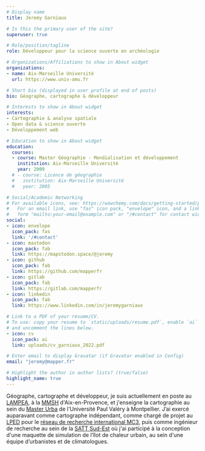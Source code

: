 ```yaml
---
# Display name
title: Jeremy Garniaux

# Is this the primary user of the site?
superuser: true

# Role/position/tagline
role: Développeur pour la science ouverte en archéologie

# Organizations/Affiliations to show in About widget
organizations:
- name: Aix-Marseille Université
  url: https://www.univ-amu.fr 

# Short bio (displayed in user profile at end of posts)
bio: Géographe, cartographe & développeur

# Interests to show in About widget
interests:
- Cartographie & analyse spatiale
- Open data & science ouverte
- Développement web

# Education to show in About widget
education:
  courses:
  - course: Master Géographie - Mondialisation et développement
    institution: Aix-Marseille Université
    year: 2009
  # - course: Licence de géographie
  #   institution: Aix-Marseille Université
  #   year: 2005

# Social/Academic Networking
# For available icons, see: https://wowchemy.com/docs/getting-started/page-builder/#icons
#   For an email link, use "fas" icon pack, "envelope" icon, and a link in the
#   form "mailto:your-email@example.com" or "/#contact" for contact widget.
social:
- icon: envelope
  icon_pack: fas
  link: '/#contact'
- icon: mastodon
  icon_pack: fab
  link: https://mapstodon.space/@jeremy 
- icon: github
  icon_pack: fab
  link: https://github.com/mapperfr
- icon: gitlab
  icon_pack: fab
  link: https://gitlab.com/mapperfr
- icon: linkedin
  icon_pack: fab
  link: https://www.linkedin.com/in/jeremygarniaux

# Link to a PDF of your resume/CV.
# To use: copy your resume to `static/uploads/resume.pdf`, enable `ai` icons in `params.toml`, 
# and uncomment the lines below.
- icon: cv
  icon_pack: ai
  link: uploads/cv_garniaux_2022.pdf

# Enter email to display Gravatar (if Gravatar enabled in Config)
email: "jeremy@mapper.fr"

# Highlight the author in author lists? (true/false)
highlight_name: true
---
```


<!-- Je suis géographe et géomaticien de formation. Après avoir exercé comme cartographe indépendant, comme artiste-auteur au sein du collectif [La Folie Kilomètre](https://lafoliekilometre.org) ou comme géomaticien au service de la recherche en urbanisme et environnement, j'ai rejoint le [LAMPEA](https://lampea.cnrs.fr) en 2020 pour coordonner le développement d'[ArcaDIIS](https://arcadiis.science), infrastructure de données archéologiques pour l'interopérabilité et le partage. Je suis également chargé de cours en cartographie au sein du [Master Urba](https://master-urbanisme.www.univ-montp3.fr/fr/%C3%A9quipe/equipe-et-fonctionnement-p%C3%A9dagogique) de l'Université Paul Valéry à Montpellier, et à l'IUT de Béziers.

À long terme, j'essaie de mettre en oeuvre des approches créatives pour répondre à des questions actuelles et complexes à la croisée de la science et de la société, avec un focus sur la dimension spatiale et à l'aide d'outils libres et open source. -->

Géographe, cartographe et développeur, je suis actuellement en poste au [LAMPEA](https://lampea.cnrs.fr), à la [MMSH](https://mmsh.fr) d'Aix-en-Provence, et j'enseigne la cartographie au sein du [Master Urba](https://master-urbanisme.www.univ-montp3.fr/fr/%C3%A9quipe/equipe-et-fonctionnement-p%C3%A9dagogique) de l'Université Paul Valéry à Montpellier. J’ai exercé aupar­a­vant comme car­tographe indépendant, comme chargé de projet au [LPED](https://lped.fr) pour le [réseau de recherche inter­na­tion­al MC3](https://mc3.lped.fr), puis comme ingénieur de recherche au sein de la [SATT Sud-Est](https://sattse.com/) où j'ai participé à la conception d'une maquette de simulation de l’îlot de chaleur urbain, au sein d'une équipe d’ur­ban­istes et de cli­ma­to­logues.